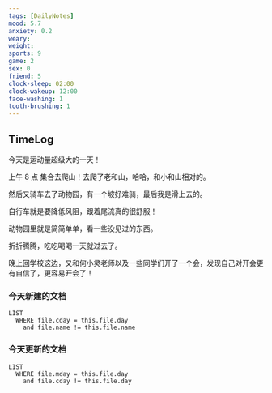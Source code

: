 ```yaml
---
tags: [DailyNotes]
mood: 5.7
anxiety: 0.2
weary: 
weight:
sports: 9
game: 2
sex: 0
friend: 5
clock-sleep: 02:00
clock-wakeup: 12:00
face-washing: 1
tooth-brushing: 1
---
```


## TimeLog

今天是运动量超级大的一天！

上午 8 点 集合去爬山！去爬了老和山，哈哈，和小和山相对的。

然后又骑车去了动物园，有一个坡好难骑，最后我是滑上去的。

自行车就是要降低风阻，跟着尾流真的很舒服！

动物园里就是简简单单，看一些没见过的东西。

折折腾腾，吃吃喝喝一天就过去了。

晚上回学校这边，又和何小灵老师以及一些同学们开了一个会，发现自己对开会更有自信了，更容易开会了！

### 今天新建的文档
```dataview
LIST 
  WHERE file.cday = this.file.day
    and file.name != this.file.name
```

### 今天更新的文档
```dataview
LIST
  WHERE file.mday = this.file.day
    and file.cday != this.file.day
```
